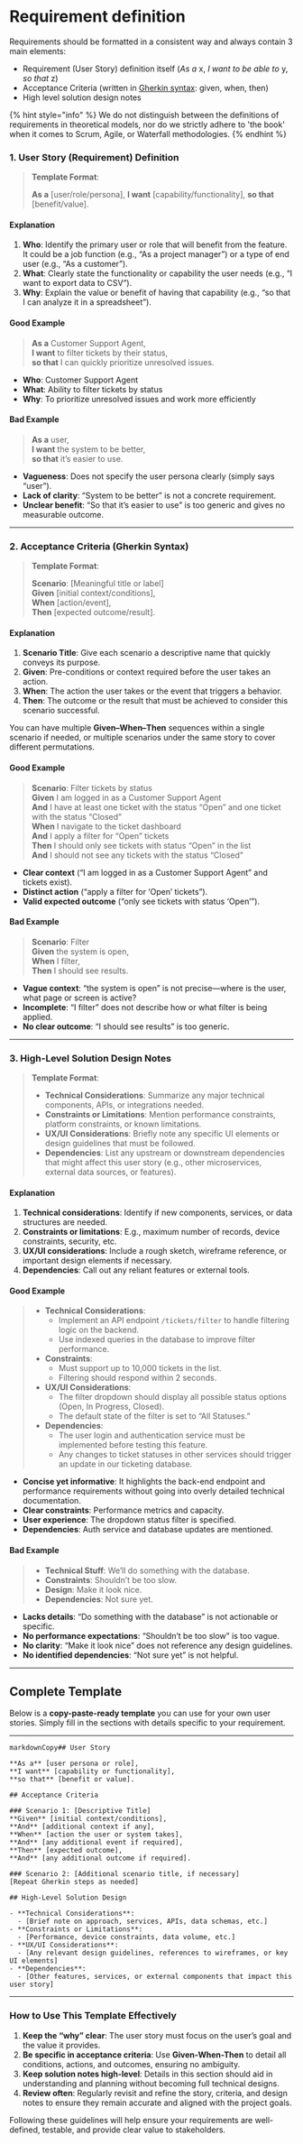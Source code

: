 # Requirement definition

Requirements should be formatted in a consistent way and always contain 3 main elements:

* Requirement (User Story) definition itself (_As a_ x, _I want to be able to_ y, _so that_ z)
* Acceptance Criteria (written in [Gherkin syntax](https://cucumber.io/docs/gherkin/reference/): given, when, then)
* High level solution design notes

{% hint style="info" %}
We do not distinguish between the definitions of requirements in theoretical models, nor do we strictly adhere to 'the book' when it comes to Scrum, Agile, or Waterfall methodologies.
{% endhint %}



### **1. User Story (Requirement) Definition**

> **Template Format**:
>
> **As a** \[user/role/persona], **I want** \[capability/functionality], **so that** \[benefit/value].

#### **Explanation**

1. **Who**: Identify the primary user or role that will benefit from the feature. It could be a job function (e.g., “As a project manager”) or a type of end user (e.g., “As a customer”).
2. **What**: Clearly state the functionality or capability the user needs (e.g., “I want to export data to CSV”).
3. **Why**: Explain the value or benefit of having that capability (e.g., “so that I can analyze it in a spreadsheet”).

#### **Good Example**

> **As a** Customer Support Agent,\
> **I want** to filter tickets by their status,\
> **so that** I can quickly prioritize unresolved issues.

* **Who**: Customer Support Agent
* **What**: Ability to filter tickets by status
* **Why**: To prioritize unresolved issues and work more efficiently

#### **Bad Example**

> **As a** user,\
> **I want** the system to be better,\
> **so that** it’s easier to use.

* **Vagueness**: Does not specify the user persona clearly (simply says “user”).
* **Lack of clarity**: “System to be better” is not a concrete requirement.
* **Unclear benefit**: “So that it’s easier to use” is too generic and gives no measurable outcome.

***

### **2. Acceptance Criteria (Gherkin Syntax)**

> **Template Format**:
>
> **Scenario**: \[Meaningful title or label]\
> **Given** \[initial context/conditions],\
> **When** \[action/event],\
> **Then** \[expected outcome/result].

#### **Explanation**

1. **Scenario Title**: Give each scenario a descriptive name that quickly conveys its purpose.
2. **Given**: Pre-conditions or context required before the user takes an action.
3. **When**: The action the user takes or the event that triggers a behavior.
4. **Then**: The outcome or the result that must be achieved to consider this scenario successful.

You can have multiple **Given–When–Then** sequences within a single scenario if needed, or multiple scenarios under the same story to cover different permutations.

#### **Good Example**

> **Scenario**: Filter tickets by status\
> **Given** I am logged in as a Customer Support Agent\
> **And** I have at least one ticket with the status “Open” and one ticket with the status “Closed”\
> **When** I navigate to the ticket dashboard\
> **And** I apply a filter for “Open” tickets\
> **Then** I should only see tickets with status “Open” in the list\
> **And** I should not see any tickets with the status “Closed”

* **Clear context** (“I am logged in as a Customer Support Agent” and tickets exist).
* **Distinct action** (“apply a filter for ‘Open’ tickets”).
* **Valid expected outcome** (“only see tickets with status ‘Open’”).

#### **Bad Example**

> **Scenario**: Filter\
> **Given** the system is open,\
> **When** I filter,\
> **Then** I should see results.

* **Vague context**: “the system is open” is not precise—where is the user, what page or screen is active?
* **Incomplete**: “I filter” does not describe how or what filter is being applied.
* **No clear outcome**: “I should see results” is too generic.

***

### **3. High-Level Solution Design Notes**

> **Template Format**:
>
> * **Technical Considerations**: Summarize any major technical components, APIs, or integrations needed.
> * **Constraints or Limitations**: Mention performance constraints, platform constraints, or known limitations.
> * **UX/UI Considerations**: Briefly note any specific UI elements or design guidelines that must be followed.
> * **Dependencies**: List any upstream or downstream dependencies that might affect this user story (e.g., other microservices, external data sources, or features).

#### **Explanation**

1. **Technical considerations**: Identify if new components, services, or data structures are needed.
2. **Constraints or limitations**: E.g., maximum number of records, device constraints, security, etc.
3. **UX/UI considerations**: Include a rough sketch, wireframe reference, or important design elements if necessary.
4. **Dependencies**: Call out any reliant features or external tools.

#### **Good Example**

> * **Technical Considerations**:
>   * Implement an API endpoint `/tickets/filter` to handle filtering logic on the backend.
>   * Use indexed queries in the database to improve filter performance.
> * **Constraints**:
>   * Must support up to 10,000 tickets in the list.
>   * Filtering should respond within 2 seconds.
> * **UX/UI Considerations**:
>   * The filter dropdown should display all possible status options (Open, In Progress, Closed).
>   * The default state of the filter is set to “All Statuses.”
> * **Dependencies**:
>   * The user login and authentication service must be implemented before testing this feature.
>   * Any changes to ticket statuses in other services should trigger an update in our ticketing database.

* **Concise yet informative**: It highlights the back-end endpoint and performance requirements without going into overly detailed technical documentation.
* **Clear constraints**: Performance metrics and capacity.
* **User experience**: The dropdown status filter is specified.
* **Dependencies**: Auth service and database updates are mentioned.

#### **Bad Example**

> * **Technical Stuff**: We’ll do something with the database.
> * **Constraints**: Shouldn’t be too slow.
> * **Design**: Make it look nice.
> * **Dependencies**: Not sure yet.

* **Lacks details**: “Do something with the database” is not actionable or specific.
* **No performance expectations**: “Shouldn’t be too slow” is too vague.
* **No clarity**: “Make it look nice” does not reference any design guidelines.
* **No identified dependencies**: “Not sure yet” is not helpful.

***

## **Complete Template**

Below is a **copy-paste-ready template** you can use for your own user stories. Simply fill in the sections with details specific to your requirement.

***

```
markdownCopy## User Story

**As a** [user persona or role],  
**I want** [capability or functionality],  
**so that** [benefit or value].

## Acceptance Criteria

### Scenario 1: [Descriptive Title]
**Given** [initial context/conditions],  
**And** [additional context if any],  
**When** [action the user or system takes],  
**And** [any additional event if required],  
**Then** [expected outcome],  
**And** [any additional outcome if required].

### Scenario 2: [Additional scenario title, if necessary]
[Repeat Gherkin steps as needed]

## High-Level Solution Design

- **Technical Considerations**:
  - [Brief note on approach, services, APIs, data schemas, etc.]
- **Constraints or Limitations**:
  - [Performance, device constraints, data volume, etc.]
- **UX/UI Considerations**:
  - [Any relevant design guidelines, references to wireframes, or key UI elements]
- **Dependencies**:
  - [Other features, services, or external components that impact this user story]
```

***

### **How to Use This Template Effectively**

1. **Keep the “why” clear**: The user story must focus on the user’s goal and the value it provides.
2. **Be specific in acceptance criteria**: Use **Given-When-Then** to detail all conditions, actions, and outcomes, ensuring no ambiguity.
3. **Keep solution notes high-level**: Details in this section should aid in understanding and planning without becoming full technical designs.
4. **Review often**: Regularly revisit and refine the story, criteria, and design notes to ensure they remain accurate and aligned with the project goals.

Following these guidelines will help ensure your requirements are well-defined, testable, and provide clear value to stakeholders.
